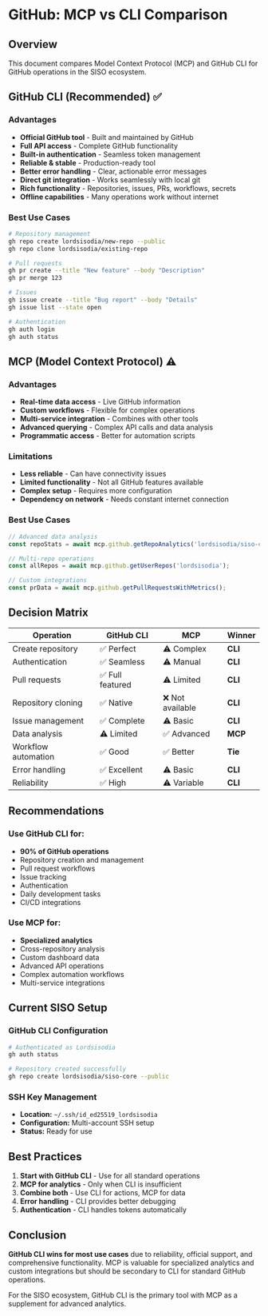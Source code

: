 # GitHub: MCP vs CLI Comparison

## Overview
This document compares Model Context Protocol (MCP) and GitHub CLI for GitHub operations in the SISO ecosystem.

## GitHub CLI (Recommended) ✅

### Advantages
- **Official GitHub tool** - Built and maintained by GitHub
- **Full API access** - Complete GitHub functionality
- **Built-in authentication** - Seamless token management
- **Reliable & stable** - Production-ready tool
- **Better error handling** - Clear, actionable error messages
- **Direct git integration** - Works seamlessly with local git
- **Rich functionality** - Repositories, issues, PRs, workflows, secrets
- **Offline capabilities** - Many operations work without internet

### Best Use Cases
```bash
# Repository management
gh repo create lordsisodia/new-repo --public
gh repo clone lordsisodia/existing-repo

# Pull requests
gh pr create --title "New feature" --body "Description"
gh pr merge 123

# Issues
gh issue create --title "Bug report" --body "Details"
gh issue list --state open

# Authentication
gh auth login
gh auth status
```

## MCP (Model Context Protocol) ⚠️

### Advantages
- **Real-time data access** - Live GitHub information
- **Custom workflows** - Flexible for complex operations
- **Multi-service integration** - Combines with other tools
- **Advanced querying** - Complex API calls and data analysis
- **Programmatic access** - Better for automation scripts

### Limitations
- **Less reliable** - Can have connectivity issues
- **Limited functionality** - Not all GitHub features available
- **Complex setup** - Requires more configuration
- **Dependency on network** - Needs constant internet connection

### Best Use Cases
```javascript
// Advanced data analysis
const repoStats = await mcp.github.getRepoAnalytics('lordsisodia/siso-core');

// Multi-repo operations
const allRepos = await mcp.github.getUserRepos('lordsisodia');

// Custom integrations
const prData = await mcp.github.getPullRequestsWithMetrics();
```

## Decision Matrix

| Operation | GitHub CLI | MCP | Winner |
|-----------|------------|-----|--------|
| Create repository | ✅ Perfect | ⚠️ Complex | **CLI** |
| Authentication | ✅ Seamless | ⚠️ Manual | **CLI** |
| Pull requests | ✅ Full featured | ⚠️ Limited | **CLI** |
| Repository cloning | ✅ Native | ❌ Not available | **CLI** |
| Issue management | ✅ Complete | ⚠️ Basic | **CLI** |
| Data analysis | ⚠️ Limited | ✅ Advanced | **MCP** |
| Workflow automation | ✅ Good | ✅ Better | **Tie** |
| Error handling | ✅ Excellent | ⚠️ Basic | **CLI** |
| Reliability | ✅ High | ⚠️ Variable | **CLI** |

## Recommendations

### Use GitHub CLI for:
- **90% of GitHub operations**
- Repository creation and management
- Pull request workflows
- Issue tracking
- Authentication
- Daily development tasks
- CI/CD integrations

### Use MCP for:
- **Specialized analytics**
- Cross-repository analysis
- Custom dashboard data
- Advanced API operations
- Complex automation workflows
- Multi-service integrations

## Current SISO Setup

### GitHub CLI Configuration
```bash
# Authenticated as Lordsisodia
gh auth status

# Repository created successfully
gh repo create lordsisodia/siso-core --public
```

### SSH Key Management
- **Location:** `~/.ssh/id_ed25519_lordsisodia`
- **Configuration:** Multi-account SSH setup
- **Status:** Ready for use

## Best Practices

1. **Start with GitHub CLI** - Use for all standard operations
2. **MCP for analytics** - Only when CLI is insufficient
3. **Combine both** - Use CLI for actions, MCP for data
4. **Error handling** - CLI provides better debugging
5. **Authentication** - CLI handles tokens automatically

## Conclusion

**GitHub CLI wins for most use cases** due to reliability, official support, and comprehensive functionality. MCP is valuable for specialized analytics and custom integrations but should be secondary to CLI for standard GitHub operations.

For the SISO ecosystem, GitHub CLI is the primary tool with MCP as a supplement for advanced analytics.